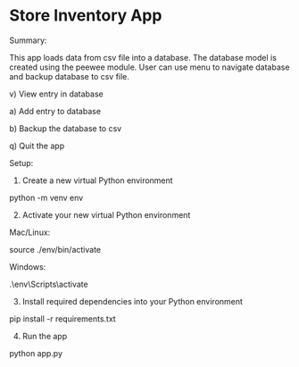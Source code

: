# Store Inventory App


Summary:

This app loads data from csv file into a database.
The database model is created using the peewee module.
User can use menu to navigate database and backup database to csv file.

v) View entry in database

a) Add entry to database

b) Backup the database to csv

q) Quit the app


Setup:

1. Create a new virtual Python environment

python -m venv env

2. Activate your new virtual Python environment

Mac/Linux:

source ./env/bin/activate

Windows:

.\env\Scripts\activate

3. Install required dependencies into your Python environment

pip install -r requirements.txt

4. Run the app

python app.py

